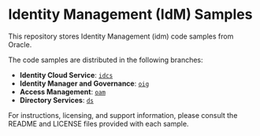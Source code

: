 # Identity Management (IdM) Samples

This repository stores Identity Management (idm) code samples from Oracle.

The code samples are distributed in the following branches:
 - **Identity Cloud Service**: [`idcs`](idcs)
 - **Identity Manager and Governance**: [`oig`](oig)
 - **Access Management**: [`oam`](oam)
 - **Directory Services**: [`ds`](ds)

For instructions, licensing, and support information, please consult the README and LICENSE files provided with each sample.